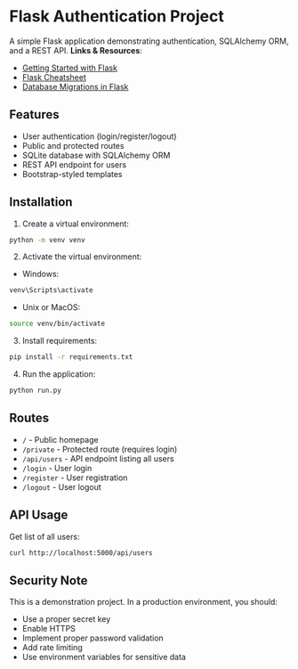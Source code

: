 # Flask Authentication Project

A simple Flask application demonstrating authentication, SQLAlchemy ORM, and a REST API. **Links & Resources**:

- [Getting Started with Flask](https://app-generator.dev/docs/technologies/flask/index.html)
- [Flask Cheatsheet](https://app-generator.dev/docs/technologies/flask/cheatsheet.html)
- [Database Migrations in Flask](https://app-generator.dev/docs/technologies/flask/db-migrations.html)

## Features

- User authentication (login/register/logout)
- Public and protected routes
- SQLite database with SQLAlchemy ORM
- REST API endpoint for users
- Bootstrap-styled templates

## Installation

1. Create a virtual environment:
```bash
python -m venv venv
```

2. Activate the virtual environment:
- Windows:
```bash
venv\Scripts\activate
```
- Unix or MacOS:
```bash
source venv/bin/activate
```

3. Install requirements:
```bash
pip install -r requirements.txt
```

4. Run the application:
```bash
python run.py
```

## Routes

- `/` - Public homepage
- `/private` - Protected route (requires login)
- `/api/users` - API endpoint listing all users
- `/login` - User login
- `/register` - User registration
- `/logout` - User logout

## API Usage

Get list of all users:
```bash
curl http://localhost:5000/api/users
```

## Security Note

This is a demonstration project. In a production environment, you should:
- Use a proper secret key
- Enable HTTPS
- Implement proper password validation
- Add rate limiting
- Use environment variables for sensitive data
